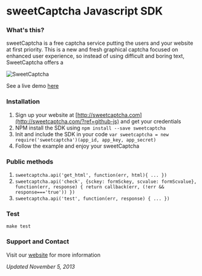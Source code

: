 # sweetCaptcha Javascript SDK

### What's this?

sweetCaptcha is a free captcha service putting the users and your website at first priority.
This is a new and fresh graphical captcha focused on enhanced user experience, so instead of using difficult and boring text, SweetCaptcha offers a 

![SweetCaptcha](https://s3.amazonaws.com/sweetcaptcha/sweetcaptcha-preview.png)

See a live demo [here](http://sweetcaptcha.com/?ref=github-js)

### Installation

1. Sign up your website at [http://sweetcaptcha.com](http://sweetcaptcha.com/?ref=github-js) and get your credentials
2. NPM install the SDK using `npm install --save sweetcaptcha`
3. Init and include the SDK in your code `var sweetcaptcha = new require('sweetcaptcha')(app_id, app_key, app_secret)`
4. Follow the example and enjoy your sweetCaptcha

### Public methods

1. `sweetcaptcha.api('get_html', function(err, html){ ... })`
2. `sweetcaptcha.api('check', {sckey: formSckey, scvalue: formScvalue}, function(err, response) { return callback(err, (!err && response==='true')) })`
3. `sweetcaptcha.api('test', function(err, response) { ... })`

### Test

`make test`

### Support and Contact

Visit our [website](http://sweetcaptcha.com/?ref=github-js) for more information

*Updated November 5, 2013*